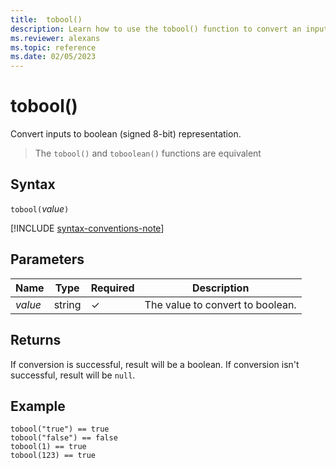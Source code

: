 ```yaml
---
title:  tobool()
description: Learn how to use the tobool() function to convert an input to a boolean representation.
ms.reviewer: alexans
ms.topic: reference
ms.date: 02/05/2023
---
```

# tobool()

Convert inputs to boolean (signed 8-bit) representation.

> The `tobool()` and `toboolean()` functions are equivalent

## Syntax

`tobool(`*value*`)`

[!INCLUDE [syntax-conventions-note](../../includes/syntax-conventions-note.md)]

## Parameters

| Name | Type | Required | Description |
|--|--|--|--|
| *value* | string | &check; | The value to convert to boolean.|

## Returns

If conversion is successful, result will be a boolean.
If conversion isn't successful, result will be `null`.

## Example

```kusto
tobool("true") == true
tobool("false") == false
tobool(1) == true
tobool(123) == true
```
